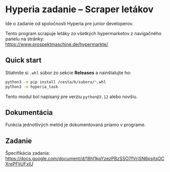 <!--ltex: language=sk-->

# Hyperia zadanie – Scraper letákov

Ide o zadanie od spoločnosti Hyperia pre junior developerov.  

Tento program scrapuje letáky zo všetkých hypermarketov z navigačného panelu na stránky:  
https://www.prospektmaschine.de/hypermarkte/

## Quick start 

Stiahnite si `.whl` súbor zo sekcie **Releases** a nainštalujte ho:  
```bash
python3 -m pip install /cesta/k/suboru/*.whl
python3 -m hyperia_task
```
Tento modul bol napísaný pre verziu `python@3.12` alebo novšiu.  

## Dokumentácia

Funkcia jednotlivých metód je dokumentovaná priamo v programe.  

## Zadanie 

Špecifikácia zadania:  
https://docs.google.com/document/d/18hl1kpYzezPBzSSO7fVriSN6psjtsOCXrePFljUFxIU


